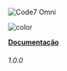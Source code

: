   ![Code7 Omni](/imgs/code7-omni.png "Code7 Omni")
  
  <p><img data-origin="linear-gradient(to left bottom, #D8BFD8 0%, #D8BFD8 100%)" alt="color"></p>


  **[Documentação](README.md)**
                  <h6>1.0.0</h6>
